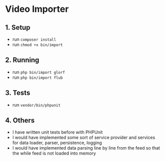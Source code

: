 # Video Importer

## 1. Setup
   - run `composer install`
   - run `chmod +x bin/import`

## 2. Running
   - run `php bin/import glorf`
   - run `php bin/import flub`
   
## 3. Tests
   - run `vendor/bin/phpunit`

## 4. Others
   - I have written unit tests before with PHPUnit
   - I would have implemented some sort of service provider and services for data loader, parser, persistence, logging
   - I would have implemented data parsing line by line from the feed so that the while feed is not loaded into memory
   
